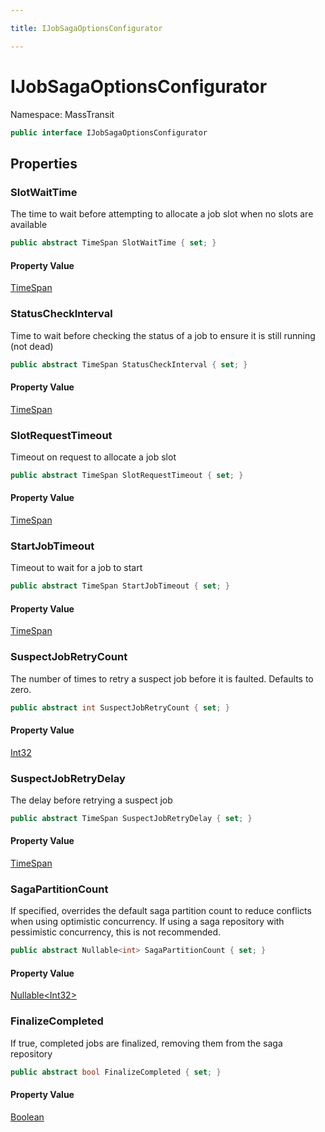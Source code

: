 ```yaml
---

title: IJobSagaOptionsConfigurator

---
```


# IJobSagaOptionsConfigurator

Namespace: MassTransit

```csharp
public interface IJobSagaOptionsConfigurator
```

## Properties

### **SlotWaitTime**

The time to wait before attempting to allocate a job slot when no slots are available

```csharp
public abstract TimeSpan SlotWaitTime { set; }
```

#### Property Value

[TimeSpan](https://learn.microsoft.com/en-us/dotnet/api/system.timespan)<br/>

### **StatusCheckInterval**

Time to wait before checking the status of a job to ensure it is still running (not dead)

```csharp
public abstract TimeSpan StatusCheckInterval { set; }
```

#### Property Value

[TimeSpan](https://learn.microsoft.com/en-us/dotnet/api/system.timespan)<br/>

### **SlotRequestTimeout**

Timeout on request to allocate a job slot

```csharp
public abstract TimeSpan SlotRequestTimeout { set; }
```

#### Property Value

[TimeSpan](https://learn.microsoft.com/en-us/dotnet/api/system.timespan)<br/>

### **StartJobTimeout**

Timeout to wait for a job to start

```csharp
public abstract TimeSpan StartJobTimeout { set; }
```

#### Property Value

[TimeSpan](https://learn.microsoft.com/en-us/dotnet/api/system.timespan)<br/>

### **SuspectJobRetryCount**

The number of times to retry a suspect job before it is faulted. Defaults to zero.

```csharp
public abstract int SuspectJobRetryCount { set; }
```

#### Property Value

[Int32](https://learn.microsoft.com/en-us/dotnet/api/system.int32)<br/>

### **SuspectJobRetryDelay**

The delay before retrying a suspect job

```csharp
public abstract TimeSpan SuspectJobRetryDelay { set; }
```

#### Property Value

[TimeSpan](https://learn.microsoft.com/en-us/dotnet/api/system.timespan)<br/>

### **SagaPartitionCount**

If specified, overrides the default saga partition count to reduce conflicts when using optimistic concurrency.
 If using a saga repository with pessimistic concurrency, this is not recommended.

```csharp
public abstract Nullable<int> SagaPartitionCount { set; }
```

#### Property Value

[Nullable\<Int32\>](https://learn.microsoft.com/en-us/dotnet/api/system.nullable-1)<br/>

### **FinalizeCompleted**

If true, completed jobs are finalized, removing them from the saga repository

```csharp
public abstract bool FinalizeCompleted { set; }
```

#### Property Value

[Boolean](https://learn.microsoft.com/en-us/dotnet/api/system.boolean)<br/>
